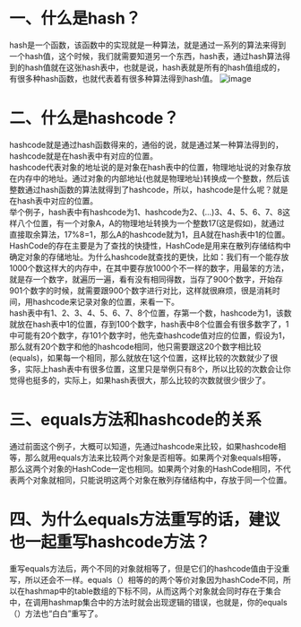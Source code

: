 
# 一、什么是hash？
hash是一个函数，该函数中的实现就是一种算法，就是通过一系列的算法来得到一个hash值，这个时候，我们就需要知道另一个东西，hash表，通过hash算法得到的hash值就在这张hash表中，也就是说，hash表就是所有的hash值组成的，有很多种hash函数，也就代表着有很多种算法得到hash值。
![image](https://note.youdao.com/yws/res/3930/309D3C04E0DC4AEAA21F5E621B51A7F1)

# 二、什么是hashcode？
hashcode就是通过hash函数得来的，通俗的说，就是通过某一种算法得到的，hashcode就是在hash表中有对应的位置。  
hashcode代表对象的地址说的是对象在hash表中的位置，物理地址说的对象存放在内存中的地址。通过对象的内部地址(也就是物理地址)转换成一个整数，然后该整数通过hash函数的算法就得到了hashcode，所以，hashcode是什么呢？就是在hash表中对应的位置。  
举个例子，hash表中有hashcode为1、hashcode为2、(...)3、4、5、6、7、8这样八个位置，有一个对象A，A的物理地址转换为一个整数17(这是假如)，就通过直接取余算法，17%8=1，那么A的hashcode就为1，且A就在hash表中1的位置。  
HashCode的存在主要是为了查找的快捷性，HashCode是用来在散列存储结构中确定对象的存储地址。为什么hashcode就查找的更快，比如：我们有一个能存放1000个数这样大的内存中，在其中要存放1000个不一样的数字，用最笨的方法，就是存一个数字，就遍历一遍，看有没有相同得数，当存了900个数字，开始存901个数字的时候，就需要跟900个数字进行对比，这样就很麻烦，很是消耗时间，用hashcode来记录对象的位置，来看一下。  
hash表中有1、2、3、4、5、6、7、8个位置，存第一个数，hashcode为1，该数就放在hash表中1的位置，存到100个数字，hash表中8个位置会有很多数字了，1中可能有20个数字，存101个数字时，他先查hashcode值对应的位置，假设为1，那么就有20个数字和他的hashcode相同，他只需要跟这20个数字相比较(equals)，如果每一个相同，那么就放在1这个位置，这样比较的次数就少了很多，实际上hash表中有很多位置，这里只是举例只有8个，所以比较的次数会让你觉得也挺多的，实际上，如果hash表很大，那么比较的次数就很少很少了。


# 三、equals方法和hashcode的关系
通过前面这个例子，大概可以知道，先通过hashcode来比较，如果hashcode相等，那么就用equals方法来比较两个对象是否相等。如果两个对象equals相等，那么这两个对象的HashCode一定也相同。如果两个对象的HashCode相同，不代表两个对象就相同，只能说明这两个对象在散列存储结构中，存放于同一个位置。

# 四、为什么equals方法重写的话，建议也一起重写hashcode方法？
重写equals方法后，两个不同的对象就相等了，但是它们的hashcode值由于没重写，所以还会不一样。equals（）相等的的两个等价对象因为hashCode不同，所以在hashmap中的table数组的下标不同，从而这两个对象就会同时存在于集合中，在调用hashmap集合中的方法时就会出现逻辑的错误，也就是，你的equals（）方法也“白白”重写了。